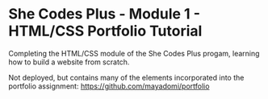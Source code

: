 # She Codes Plus - Module 1 - HTML/CSS Portfolio Tutorial

Completing the HTML/CSS module of the She Codes Plus progam, learning how to build a website from scratch.

Not deployed, but contains many of the elements incorporated into the portfolio assignment: https://github.com/mayadomi/portfolio

